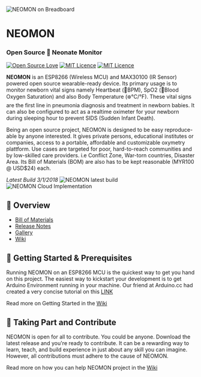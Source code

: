 
![NEOMON on Breadboard](https://i.imgur.com/zS2aS2z.jpg "NEOMON on Breadboard")
# NEOMON
### Open Source :baby: Neonate Monitor
[![Open Source Love](https://badges.frapsoft.com/os/v2/open-source.svg?v=103)](https://github.com/ellerbrock/open-source-badges/) [![MIT Licence](https://badges.frapsoft.com/os/mit/mit.svg?v=103)](https://opensource.org/licenses/mit-license.php) [![MIT Licence](https://img.shields.io/badge/status-prototype-orange.svg)]()

**NEOMON** is an ESP8266 (Wireless MCU) and MAX30100 (IR Sensor) powered open source wearable-ready device. Its primary usage is to monitor newborn vital signs namely Heartbeat (:heartbeat:BPM), SpO2 (:syringe:Blood Oxygen Saturation) and also Body Temperature (:snowflake:°C/°F). These vital signs are the first line in pneumonia diagnosis and treatment in newborn babies. It can also be configured to act as a realtime oximeter for your newborn during sleeping hour to prevent SIDS (Sudden Infant Death).

Being an open source project, NEOMON is designed to be easy reproduce-able by anyone interested. It gives private persons, educational institutes or companies, access to a portable, affordable and customizable oxymetry plattform. Use cases are targeted for poor, hard-to-reach communities and by low-skilled care providers. i.e Conflict Zone, War-torn countries, Disaster Area. Its Bill of Materials (BOM) are also has to be kept reasonable (MYR100 @ USD$24) each.


*Latest Build 3/1/2018*
![NEOMON latest build](https://i.imgur.com/vebr8jY.jpg "NEOMON latest build")
![NEOMON Cloud Implementation](https://imgur.com/mCI8nUA "NEOMON Cloud Implementation")


## :pushpin: Overview

* [Bill of Materials](https://www.findchips.com/u/list/46405-neomon-neonate-monitor-pulse-oximetry)
* [Release Notes](https://github.com/nurfaizfoat/neomon-opensource-oxymetry/releases)
* [Gallery](https://www)
* [Wiki](https://github.com/nurfaizfoat/neomon-opensource-oxymetry/wiki)

## :pushpin: Getting Started & Prerequisites
Running NEOMON on an ESP8266 MCU is the quickest way to get you hand on this project. The easiest way to kickstart your development is to get Arduino Environment running in your machine. Our friend at Arduino.cc had created a very concise tutorial on this [LINK](https://www.arduino.cc/en/Guide/ArduinoUno)

Read more on Getting Started in the [Wiki](https://github.com/nurfaizfoat/neomon-opensource-oxymetry/wiki)

## :pushpin: Taking Part and Contribute
NEOMON is open for all to contribute. You could be anyone. Download the latest release and you're ready to contribute. It can be a rewarding way to learn, teach, and build experience in just about any skill you can imagine. However, all contributions must adhere to the cause of NEOMON. 

Read more on how you can help NEOMON project in the [Wiki](https://github.com/nurfaizfoat/neomon-opensource-oxymetry/wiki) 

